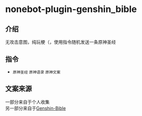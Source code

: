 # nonebot-plugin-genshin_bible

## 介绍
无攻击意图，纯玩梗（，使用指令随机发送一条原神圣经
## 指令
* ```原神圣经``` ```原神语录``` ```原神文案```
## 文案来源
一部分来自于个人收集  
另一部分来自于[Genshin-Bible](https://github.com/trojblue/Genshin-Bible)

